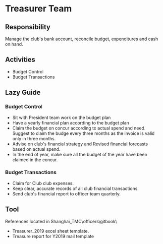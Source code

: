 # Treasurer Team

## Responsibility

Manage the club's bank account, reconcile budget, expenditures and cash on hand.

## Activities

* Budget Control
* Budget Transactions 

## Lazy Guide 

### Budget Control 

* Sit with President team work on the budget plan
* Have a yearly financial plan according to the budget plan
* Claim the budget on concur according to actual spend and need. Suggest to claim the budge every three months as the invoice is valid only in three months.
* Advise on club's financial strategy and Revised financial forecasts based on actual spend.
* In the end of year, make sure all the budget of the year have been claimed in the concur.



### Budget Transactions 

* Claim for Club club expenses. 
* Keep clear, accurate records of all club financial transactions.
* Send club's financial report to officer team quarterly.

## Tool

References located in Shanghai\_TMC\officers\gitbook\

* Treasurer\_2019 excel sheet template.
*  Treasure report for Y2019 mail template

